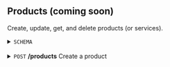 Products (coming soon)
-----------
Create, update, get, and delete products (or services). 

<details>
  <summary><code>SCHEMA</code></summary>
  <br>
  
  Key | Description | Required | Type | Default | Valid Values 
  --- | --- | --- | --- | --- | ---
  <code>name</code> | The product name. | Yes | String (Max Length 100) | - | -
  <code>description</code> | The description of the product. | No | Text | - | -
  <code>code</code> | The code or id of your product. If one is not provided, it will be created for you. | No | String (Max Length 100) | - | - 
  <code>list_price</code> | The list price of your product or service. Supports 2 decimals (e.g. 10.00). | No | Float | - | -  
  
  <br>
</details>
<br>
<details>
  <summary><code>POST</code> <b>/products</b> Create a product</summary>

  
  
</details>
